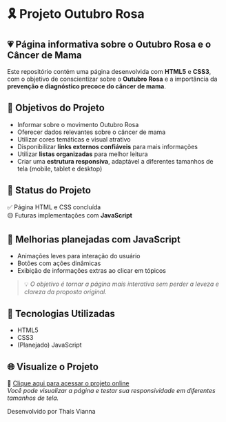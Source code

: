 # 🎗️ Projeto Outubro Rosa

## 💗 Página informativa sobre o Outubro Rosa e o Câncer de Mama

Este repositório contém uma página desenvolvida com **HTML5** e **CSS3**, com o objetivo de conscientizar sobre o **Outubro Rosa** e a importância da **prevenção e diagnóstico precoce do câncer de mama**.

## 🎯 Objetivos do Projeto

- Informar sobre o movimento Outubro Rosa
- Oferecer dados relevantes sobre o câncer de mama
- Utilizar cores temáticas e visual atrativo
- Disponibilizar **links externos confiáveis** para mais informações
- Utilizar **listas organizadas** para melhor leitura
- Criar uma **estrutura responsiva**, adaptável a diferentes tamanhos de tela (mobile, tablet e desktop)

## 🧪 Status do Projeto

✅ Página HTML e CSS concluída  
🟡 Futuras implementações com **JavaScript**

## 🔮 Melhorias planejadas com JavaScript

- Animações leves para interação do usuário
- Botões com ações dinâmicas
- Exibição de informações extras ao clicar em tópicos

> 💡 *O objetivo é tornar a página mais interativa sem perder a leveza e clareza da proposta original.*

## 🔧 Tecnologias Utilizadas

- HTML5
- CSS3
- (Planejado) JavaScript

 ## 🌐 Visualize o Projeto

🔗 [Clique aqui para acessar o projeto online](https://thaismvianna.github.io/projeto-outubro-rosa/)  
*Você pode visualizar a página e testar sua responsividade em diferentes tamanhos de tela.*

Desenvolvido por Thaís Vianna
